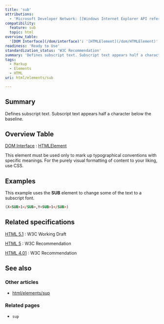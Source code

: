 ```yaml
---
title: 'sub'
attributions:
  - 'Microsoft Developer Network: [[Windows Internet Explorer API reference](http://msdn.microsoft.com/en-us/library/ie/hh828809%28v=vs.85%29.aspx) Article]'
compatibility:
  feature: sub
  topic: html
overview_table:
  '[DOM Interface](/dom/interface)': '[HTMLElement](/dom/HTMLElement)'
readiness: 'Ready to Use'
standardization_status: 'W3C Recommendation'
summary: 'Defines subscript text. Subscript text appears half a character below the baseline.'
tags:
  - Markup
  - Elements
  - HTML
uri: html/elements/sub

---
```

## Summary

Defines subscript text. Subscript text appears half a character below the baseline.

## Overview Table

[DOM Interface](/dom/interface)
:   [HTMLElement](/dom/HTMLElement)

This element must be used only to mark up typographical conventions with specific meanings. For the purely visual formatting of content to your liking, use CSS.

## Examples

This example uses the **SUB** element to change some of the text to a subscript font.

``` html
(X<SUB>1</SUB>,Y<SUB>1</SUB>)
```

## Related specifications

[HTML 5.1](http://www.w3.org/TR/html51/text-level-semantics.html#the-sub-and-sup-elements)
:   W3C Working Draft

[HTML 5](http://www.w3.org/TR/html5/text-level-semantics.html#the-sub-and-sup-elements)
:   W3C Recommendation

[HTML 4.01](http://www.w3.org/TR/html401/struct/text.html#edef-SUB)
:   W3C Recommendation

## See also

### Other articles

-   [html/elements/sup](/html/elements/sup)

### Related pages

-   `sup`
